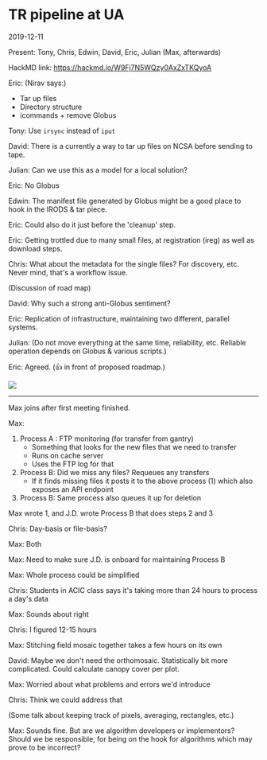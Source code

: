 # TR pipeline at UA 

2019-12-11

Present: Tony, Chris, Edwin, David, Eric, Julian (Max, afterwards)

HackMD link: <https://hackmd.io/W9Fj7N5WQzy0AxZxTKQyoA>

Eric: (Nirav says:)

- Tar up files
- Directory structure
- icommands + remove Globus

Tony: Use `irsync` instead of `iput`

David: There is a currently a way to tar up files on NCSA before sending to tape.

Julian: Can we use this as a model for a local solution?

Eric: No Globus

Edwin: The manifest file generated by Globus might be a good place to hook in the IRODS & tar piece.

Eric: Could also do it just before the 'cleanup' step.

Eric: Getting trottled due to many small files, at registration (ireg) as well as download steps.

Chris: What about the metadata for the single files? For discovery, etc. Never mind, that's a workflow issue.

(Discussion of road map)

David: Why such a strong anti-Globus sentiment?

Eric: Replication of infrastructure, maintaining two different, parallel systems.

Julian: (Do not move everything at the same time, reliability, etc. Reliable operation depends on Globus & various scripts.)

Eric: Agreed. (:thumbsup: in front of proposed roadmap.)

![](https://i.imgur.com/Fk4JTyE.jpg)
    

---

Max joins after first meeting finished.

Max:

1. Process A : FTP monitoring (for transfer from gantry)
    - Something that looks for the new files that we need to transfer
    - Runs on cache server
    - Uses the FTP log for that
2. Process B: Did we miss any files? Requeues any transfers
    - If it finds missing files it posts it to the above process (1) which also exposes an API endpoint
3. Process B: Same process also queues it up for deletion

Max wrote 1, and J.D. wrote Process B that does steps 2 and 3

Chris: Day-basis or file-basis?

Max: Both

Max: Need to make sure J.D. is onboard for maintaining Process B

Max: Whole process could be simplified

Chris: Students in ACIC class says it's taking more than 24 hours to process a day's data

Max: Sounds about right

Chris: I figured 12-15 hours

Max: Stitching field mosaic together takes a few hours on its own

David: Maybe we don't need the orthomosaic. Statistically bit more complicated. Could calculate canopy cover per plot.

Max: Worried about what problems and errors we'd introduce

Chris: Think we could address that

(Some talk about keeping track of pixels, averaging, rectangles, etc.)

Max: Sounds fine. But are we algorithm developers or implementors? Should we be responsible, for being on the hook for algorithms which may prove to be incorrect?

